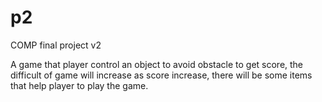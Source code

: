 # p2
COMP final project v2

A game that player control an object to avoid obstacle to get score, the difficult of game will increase as score increase, there will be some items that help player to play the game.
